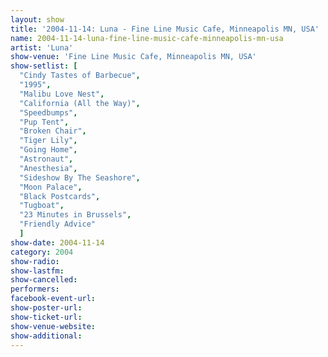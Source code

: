 ```yaml
---
layout: show
title: '2004-11-14: Luna - Fine Line Music Cafe, Minneapolis MN, USA'
name: 2004-11-14-luna-fine-line-music-cafe-minneapolis-mn-usa
artist: 'Luna'
show-venue: 'Fine Line Music Cafe, Minneapolis MN, USA'
show-setlist: [
  "Cindy Tastes of Barbecue",
  "1995",
  "Malibu Love Nest",
  "California (All the Way)",
  "Speedbumps",
  "Pup Tent",
  "Broken Chair",
  "Tiger Lily",
  "Going Home",
  "Astronaut",
  "Anesthesia",
  "Sideshow By The Seashore",
  "Moon Palace",
  "Black Postcards",
  "Tugboat",
  "23 Minutes in Brussels",
  "Friendly Advice"
  ]
show-date: 2004-11-14
category: 2004
show-radio: 
show-lastfm: 
show-cancelled: 
performers: 
facebook-event-url: 
show-poster-url: 
show-ticket-url: 
show-venue-website: 
show-additional: 
---
```



